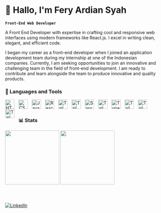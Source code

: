 # 👋 Hallo, I'm Fery Ardian Syah

**`Front-End Web Developer`**

A Front End Developer with expertise in crafting cool and responsive web interfaces using modern frameworks like React.js. I excel in writing clean, elegant, and efficient code.

I began my career as a front-end developer when I joined an application development team during my internship at one of the Indonesian companies. Currently, I am seeking opportunities to join an innovative and challenging team in the field of front-end development. I am ready to contribute and learn alongside the team to produce innovative and quality products.

### 🧰 Languages and Tools
<img align="left" alt="HTML" width="30px" style="padding-right:10px;" src="https://cdn.jsdelivr.net/gh/devicons/devicon/icons/html5/html5-plain.svg" />
<img align="left" alt="CSS" width="30px" style="padding-right:10px;" src="https://cdn.jsdelivr.net/gh/devicons/devicon/icons/css3/css3-plain.svg" />
<img align="left" alt="JavaScript" width="30px" style="padding-right:10px;" src="https://cdn.jsdelivr.net/gh/devicons/devicon/icons/javascript/javascript-plain.svg" />
<img align="left" alt="React" width="30px" style="padding-right:10px;" src="https://cdn.jsdelivr.net/gh/devicons/devicon/icons/react/react-original.svg" />
<img align="left" alt="Tailwind" width="30px" style="padding-right:10px;" src="https://cdn.jsdelivr.net/gh/devicons/devicon/icons/tailwindcss/tailwindcss-original.svg" />
<img align="left" alt="Tailwind" width="30px" style="padding-right:10px;" src="https://cdn.jsdelivr.net/gh/devicons/devicon/icons/bootstrap/bootstrap-original.svg" />
<img align="left" alt="Sass" width="30px" style="padding-right:10px;" src="https://cdn.jsdelivr.net/gh/devicons/devicon/icons/sass/sass-original.svg" />
<img align="left" alt="Tailwind" width="30px" style="padding-right:10px;" src="https://cdn.jsdelivr.net/gh/devicons/devicon/icons/nextjs/nextjs-original.svg" />
<img align="left" alt="TypeScript" width="30px" style="padding-right:10px;" src="https://cdn.jsdelivr.net/gh/devicons/devicon/icons/typescript/typescript-plain.svg" />
<img align="left" alt="Tailwind" width="30px" style="padding-right:10px;" src="https://cdn.jsdelivr.net/gh/devicons/devicon/icons/nodejs/nodejs-original.svg" />
<img align="left" alt="Tailwind" width="30px" style="padding-right:10px;" src="https://cdn.jsdelivr.net/gh/devicons/devicon/icons/mongodb/mongodb-original.svg" />
<img align="left" alt="Tailwind" width="30px" style="padding-right:10px;" src="https://cdn.jsdelivr.net/gh/devicons/devicon/icons/vscode/vscode-original.svg" />
<br />

#

### 📊 Stats

<div>
<img src="https://github-readme-stats.vercel.app/api/top-langs/?username=feryardsh&hide_border=true&cache_seconds=1800&theme=blueberry&langs_count=6&layout=compact&count_private=true" height="175em" />
<img src="https://github-readme-stats.vercel.app/api?username=feryardsh&hide_border=true&cache_seconds=1800&theme=blueberry&show_icons=true&count_private=true&include_all_commits=true" height="175em" />
</div>
<br />

#

[![LinkedIn](https://img.shields.io/badge/LinkedIn-%230077B5.svg?logo=linkedin&logoColor=white)](https://www.linkedin.com/in/fery-ardsh/)
